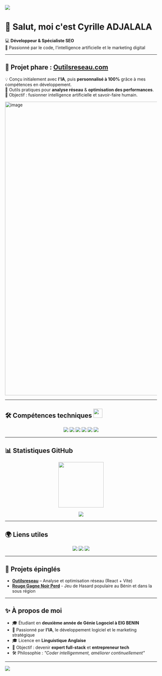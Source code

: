 <!-- BANNIÈRE -->
<img src="https://capsule-render.vercel.app/api?type=waving&color=0:0077FF,100:00CFFF&height=200&section=header&text=Cyrille%20ADJALALA&fontSize=40&fontColor=ffffff&animation=fadeIn&fontAlignY=35" />

# 👋 Salut, moi c'est Cyrille ADJALALA

💻 **Développeur & Spécialiste SEO**  
🚀 Passionné par le code, l'intelligence artificielle et le marketing digital

---

## 🚀 Projet phare : [Outilsreseau.com](https://outilsreseau.com/)  
💡 Conçu initialement avec **l'IA**, puis **personnalisé à 100%** grâce à mes compétences en développement.  
🔧 Outils pratiques pour **analyse réseau** & **optimisation des performances**.  
🎯 Objectif : fusionner intelligence artificielle et savoir-faire humain.  


<img width="1903" height="969" alt="image" src="https://github.com/user-attachments/assets/29b90b78-504b-4d8c-89a0-b9bb4be09f67" />

---

## 🛠️ Compétences techniques  </a><img src="https://media.giphy.com/media/WUlplcMpOCEmTGBtBW/giphy.gif" width="30">
<p align="center">
  <img src="https://img.shields.io/badge/-Java-red?logo=java&logoColor=white&style=for-the-badge" />
  <img src="https://img.shields.io/badge/-C++-blue?logo=cplusplus&logoColor=white&style=for-the-badge" />
  <img src="https://img.shields.io/badge/-HTML5-orange?logo=html5&logoColor=white&style=for-the-badge" />
  <img src="https://img.shields.io/badge/-CSS3-blue?logo=css3&logoColor=white&style=for-the-badge" />
  <img src="https://img.shields.io/badge/-SEO-success?logo=google&logoColor=white&style=for-the-badge" />
  <img src="https://img.shields.io/badge/-Digital%20Marketing-purple?style=for-the-badge" />
</p>

---

## 📊 Statistiques GitHub  
<p align="center">
  <img src="https://github-readme-stats.vercel.app/api?username=NullPointerLOL&show_icons=true&theme=tokyonight&hide_border=true&refresh=true" height="150" />
  
</p>  

<p align="center">
  <img src="https://github-readme-stats.vercel.app/api/top-langs/?username=NullPointerLOL&layout=compact&theme=tokyonight&hide_border=true&refresh=true" />
</p>

---
 
## 🌍 Liens utiles  
<p align="center">
  <a href="https://outilsreseau.com/"><img src="https://img.shields.io/badge/-Outilsreseau.com-0077FF?style=for-the-badge&logo=google-chrome&logoColor=white" /></a>
  <a href="https://www.linkedin.com/in/cyrille-adjalala/"><img src="https://img.shields.io/badge/-LinkedIn-0A66C2?style=for-the-badge&logo=linkedin&logoColor=white" /></a>
  <a href="https://x.com/CyrilleAdjalala"><img src="https://img.shields.io/badge/-Twitter-1DA1F2?style=for-the-badge&logo=twitter&logoColor=white" /></a>

</p>

---

## 📌 Projets épinglés  
- **[Outilsreseau](https://outilsreseau.com/)** – Analyse et optimisation réseau (React + Vite)
- **[Rouge Gagne Noir Perd](https://rougegagnenoirperd.netlify.app/)**  - Jeu de Hasard populaire au Bénin et dans la sous région 

---

## ✨ À propos de moi  
- 🎓 Étudiant en **deuxième année de Génie Logociel à EIG BENIN**  
- 🧠 Passionné par **l'IA**, le développement logiciel et le marketing stratégique
- 🎓 Licence en **Linguistique Anglaise**
- 🎯 Objectif : devenir **expert full-stack** et **entrepreneur tech**  
- 🛠️ Philosophie : *"Coder intelligemment, améliorer continuellement"*  

---

<!-- FOOTER -->
<img src="https://capsule-render.vercel.app/api?type=waving&color=0:00CFFF,100:0077FF&height=120&section=footer" />
